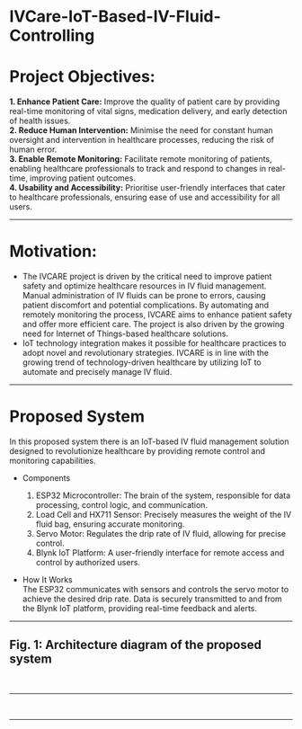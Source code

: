 # IVCare-IoT-Based-IV-Fluid-Controlling

# Project Objectives:

**1. Enhance Patient Care:** Improve the quality of patient care by providing real-time monitoring of vital signs, medication delivery, and early detection of health issues. <br>
**2. Reduce Human Intervention:** Minimise the need for constant human oversight and intervention in healthcare processes, reducing the risk of human error.<br>
**3. Enable Remote Monitoring:** Facilitate remote monitoring of patients, enabling healthcare professionals to track and respond to changes in real-time, improving patient outcomes.<br>
**4. Usability and Accessibility:** Prioritise user-friendly interfaces that cater to healthcare professionals, ensuring ease of use and accessibility for all users.<br>
<hr>

# Motivation:
- The IVCARE project is driven by the critical need to improve patient safety and optimize healthcare resources in IV fluid management. Manual administration of IV fluids can be prone to errors, causing patient discomfort and potential complications. By automating and remotely monitoring the process, IVCARE aims to enhance patient safety and offer more efficient care. The project is also driven by the growing need for Internet of Things-based healthcare solutions. <br>
- IoT technology integration makes it possible for healthcare practices to adopt novel and revolutionary strategies. IVCARE is in line with the growing trend of technology-driven healthcare by utilizing IoT to automate and precisely manage IV fluid. <br>
<hr>

# Proposed System

In this proposed system there is an IoT-based IV fluid management solution designed to revolutionize healthcare by providing remote control and monitoring capabilities.

- Components
  1. ESP32 Microcontroller: The brain of the system, responsible for data processing, control logic, and communication.
  2. Load Cell and HX711 Sensor: Precisely measures the weight of the IV fluid bag, ensuring accurate monitoring.
  3. Servo Motor: Regulates the drip rate of IV fluid, allowing for precise control.
  4. Blynk IoT Platform: A user-friendly interface for remote access and control by authorized users.

- How It Works <br>
The ESP32 communicates with sensors and controls the servo motor to achieve the desired drip rate. Data is securely transmitted to and from the Blynk IoT platform, providing real-time feedback and alerts.<br>
<hr>

## Fig. 1: Architecture diagram of the proposed system

<br>
<hr>


<br>
<hr>
